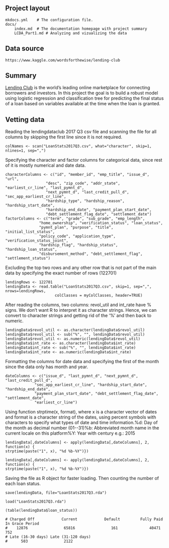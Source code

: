 
## <b>Project layout</b>

    mkdocs.yml    # The configuration file.
    docs/
        index.md  # The documentation homepage with project summary
		LCDA_Part1.md # Analyzing and vizualizing the data

## <b>Data source</b>

	https://www.kaggle.com/wordsforthewise/lending-club

## <b>Summary</b>

 <a href="https://www.lendingclub.com/">Lending Club</a> is the world’s leading online marketplace for connecting borrowers and investors. 
 In this project the goal is to build a robust model using logistic regression and classification tree for predicting the final status of a loan based on variables available at the time when the loan is granted.  


## <b>Vetting data</b>

 
 Reading the lendingdataclub 2017 Q3 csv file and scanning the file for all columns by skipping the first line since it is not required.
 
	colNames <- scan("LoanStats2017Q3.csv", what="character", skip=1, nlines=1, sep=",")
 
 Specifying the character and factor columns for categorical data, since rest of it is mostly numerical and date data.
 
	characterColumns <- c("id", "member_id", "emp_title", "issue_d", "url",
                      "desc", "zip_code", "addr_state", "earliest_cr_line", "last_pymnt_d",
                      "next_pymnt_d", "last_credit_pull_d", "sec_app_earliest_cr_line",
                      "hardship_type", "hardship_reason", "hardship_start_date",
                      "hardship_end_date", "payment_plan_start_date",
                      "debt_settlement_flag_date", "settlement_date")
	factorColumns <- c("term", "grade", "sub_grade", "emp_length",
                   "home_ownership", "verification_status", "loan_status",
                   "pymnt_plan", "purpose", "title", "initial_list_status",
                   "policy_code", "application_type", "verification_status_joint",
                   "hardship_flag", "hardship_status", "hardship_loan_status",
                   "disbursement_method", "debt_settlement_flag", "settlement_status")
  
  Excluding the top two rows and any other row that is not part of the main data by specifying the exact number of rows (122701)
  
	lendingRows <- 122701
	lendingData <- read.table("LoanStats2017Q3.csv", skip=1, sep=",", nrows=lendingRows,
                          colClasses = myColClasses, header=TRUE)

  After reading the columns, two columns: revol_util  and int_rate have % signs. We don’t want R to interpret it as character strings. Hence, we can convert to character strings and getting rid of the ‘%’ and then back to numeric.

	lendingData$revol_util <- as.character(lendingData$revol_util)
	lendingData$revol_util <- sub("%", "", lendingData$revol_util)
	lendingData$revol_util <- as.numeric(lendingData$revol_util)
	lendingData$int_rate <- as.character(lendingData$int_rate)
	lendingData$int_rate <- sub("%", "", lendingData$int_rate)
	lendingData$int_rate <- as.numeric(lendingData$int_rate)
	
  Formatting the columns for date data and specifying the first of the month since the data only has month and year.
  
	dateColumns <- c("issue_d", "last_pymnt_d", "next_pymnt_d", "last_credit_pull_d",
                 "sec_app_earliest_cr_line", "hardship_start_date", "hardship_end_date",
                 "payment_plan_start_date", "debt_settlement_flag_date", "settlement_date",
                 "earliest_cr_line")
				 
  Using function strptime(x, format), where x is a character vector of dates and format is a character string of the dates, using percent symbols with characters to specify what types of date and time information.%d: Day of the month as decimal number (01--31)%b: Abbreviated month name in the current locale on this platform%Y: Year with century	 e.g.: 2015

	lendingData[,dateColumns] <- apply(lendingData[,dateColumns], 2, function(x) {
	strptime(paste("1", x), "%d %b-%Y")})

	lendingData[,dateColumns] <- apply(lendingData[,dateColumns], 2, function(x) {
	strptime(paste("1", x), "%d %b-%Y")})	
	
  Saving the file as R object for faster loading. Then counting the number of each loan status.
  
	save(lendingData, file="LoanStats2017Q3.rda")

	load("LoanStats2017Q3.rda")

	(table(lendingData$loan_status))

	# Charged Off            Current            Default         Fully Paid    In Grace Period 
	#    12876                65816                161              40471                752 
	# Late (16-30 days) Late (31-120 days) 
	#      503                2122 
	


